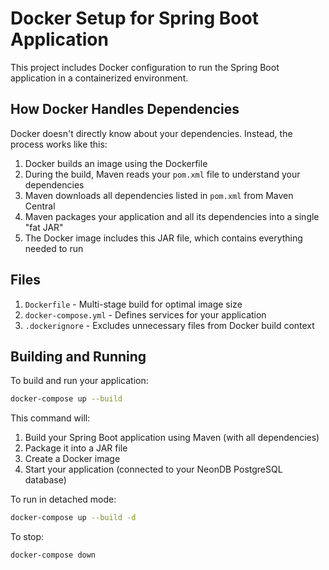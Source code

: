 # Docker Setup for Spring Boot Application

This project includes Docker configuration to run the Spring Boot application in a containerized environment.

## How Docker Handles Dependencies

Docker doesn't directly know about your dependencies. Instead, the process works like this:

1. Docker builds an image using the Dockerfile
2. During the build, Maven reads your `pom.xml` file to understand your dependencies
3. Maven downloads all dependencies listed in `pom.xml` from Maven Central
4. Maven packages your application and all its dependencies into a single "fat JAR"
5. The Docker image includes this JAR file, which contains everything needed to run

## Files

1. `Dockerfile` - Multi-stage build for optimal image size
2. `docker-compose.yml` - Defines services for your application
3. `.dockerignore` - Excludes unnecessary files from Docker build context

## Building and Running

To build and run your application:

```bash
docker-compose up --build
```

This command will:
1. Build your Spring Boot application using Maven (with all dependencies)
2. Package it into a JAR file
3. Create a Docker image
4. Start your application (connected to your NeonDB PostgreSQL database)

To run in detached mode:
```bash
docker-compose up --build -d
```

To stop:
```bash
docker-compose down
```